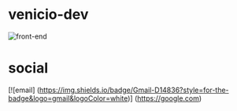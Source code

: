 # venicio-dev

![front-end](https://cdn.dribbble.com/users/320114/screenshots/2575134/code_dribbble.gif)

# social

[![email] (https://img.shields.io/badge/Gmail-D14836?style=for-the-badge&logo=gmail&logoColor=white)] (https://google.com)
